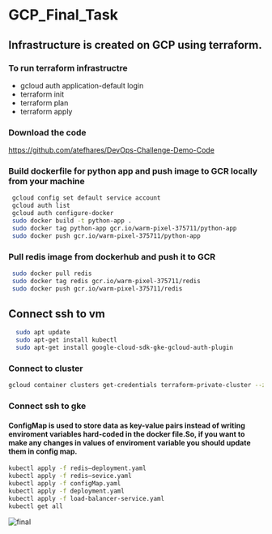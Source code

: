 # GCP_Final_Task

##  Infrastructure is created on GCP using terraform.
### To run terraform infrastructre 
- gcloud auth application-default login
- terraform init
- terraform plan
- terraform apply
### Download the code 
https://github.com/atefhares/DevOps-Challenge-Demo-Code

### Build dockerfile for python app and push image to GCR locally from your machine
```bash
 gcloud config set default service account
 gcloud auth list
 gcloud auth configure-docker
 sudo docker build -t python-app .
 sudo docker tag python-app gcr.io/warm-pixel-375711/python-app 
 sudo docker push gcr.io/warm-pixel-375711/python-app 
```
### Pull redis image from dockerhub and push it to GCR
```bash
 sudo docker pull redis
 sudo docker tag redis gcr.io/warm-pixel-375711/redis
 sudo docker push gcr.io/warm-pixel-375711/redis
 ```
## Connect ssh to vm 
```bash
  sudo apt update
  sudo apt-get install kubectl
  sudo apt-get install google-cloud-sdk-gke-gcloud-auth-plugin
```
### Connect to cluster
```bash
gcloud container clusters get-credentials terraform-private-cluster --zone us-central1-a --project warm-pixel-375711
```

### Connect ssh to gke 
#### ConfigMap is used to store data as key-value pairs instead of writing enviroment variables hard-coded in the docker file.So, if you want to make any changes in values of enviroment variable you should update them in config map.
```bash
kubectl apply -f redis–deployment.yaml
kubectl apply -f redis–sevice.yaml
kubectl apply -f configMap.yaml
kubectl apply -f deployment.yaml
kubectl apply -f load-balancer-service.yaml
kubectl get all

```

![final](https://user-images.githubusercontent.com/63955669/217941923-42ccee64-8b2f-4f42-ab0d-6ca1a1b4425f.png)



